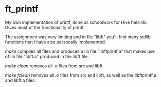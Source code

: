 # ft_printf
My own implementation of printf, done as schoolwork for Hive helsinki.
Gives most of the functionality of printf.

The assignment was very limiting and in file "libft" you'll find many stdlib functions that I have also personally implemented.

*make* compiles all files and produces a lib file:"libftprintf.a" that makes use of lib file:"libft.a" produced in the libft file.

*make clean* removes all .o files from src and libft.

*make fclean* removes all .o files from src and libft, as well as the libftprintf.a and libft.a files.